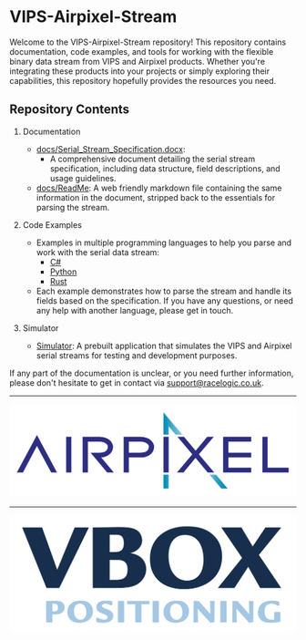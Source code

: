 # VIPS-Airpixel-Stream

Welcome to the VIPS-Airpixel-Stream repository! This repository contains documentation, code examples, and tools for working with the flexible binary data stream from VIPS and Airpixel products. Whether you're integrating these products into your projects or simply exploring their capabilities, this repository hopefully provides the resources you need.

## Repository Contents

1. Documentation
    - [docs/Serial_Stream_Specification.docx](<docs/VIPS+Airpixel output end user documentation.docx>):
      - A comprehensive document detailing the serial stream specification, including data structure, field descriptions, and usage guidelines.
    - [docs/ReadMe](docs/README.md): A web friendly markdown file containing the same information in the document, stripped back to the essentials for parsing the stream.

2. Code Examples
    - Examples in multiple programming languages to help you parse and work with the serial data stream:
        - [C#](<examples/C-Sharp/VIPS Packets.cs>)
        - [Python](examples/Python/FlexibleBinaryStreamUtils.py)
        - [Rust](examples/Rust/src/lib.rs)
    - Each example demonstrates how to parse the stream and handle its fields based on the specification. If you have any questions, or need any help with another language, please get in touch.

3. Simulator
   - [Simulator](<simulator>): A prebuilt application that simulates the VIPS and Airpixel serial streams for testing and development purposes.

If any part of the documentation is unclear, or you need further information, please don't hesitate to get in contact via <support@racelogic.co.uk>.

---

![alt text](assets/AirPixel-Blue-01.jpg)

---

![alt text](assets/VBPO-Blue.jpg)
